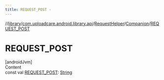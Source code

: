 ```yaml
---
title: REQUEST_POST -
---
```

//[library](../../../index.md)/[com.uploadcare.android.library.api](../../index.md)/[RequestHelper](../index.md)/[Companion](index.md)/[REQUEST_POST](-r-e-q-u-e-s-t_-p-o-s-t.md)



# REQUEST_POST  
[androidJvm]  
Content  
const val [REQUEST_POST](-r-e-q-u-e-s-t_-p-o-s-t.md): [String](https://kotlinlang.org/api/latest/jvm/stdlib/kotlin/-string/index.html)  



